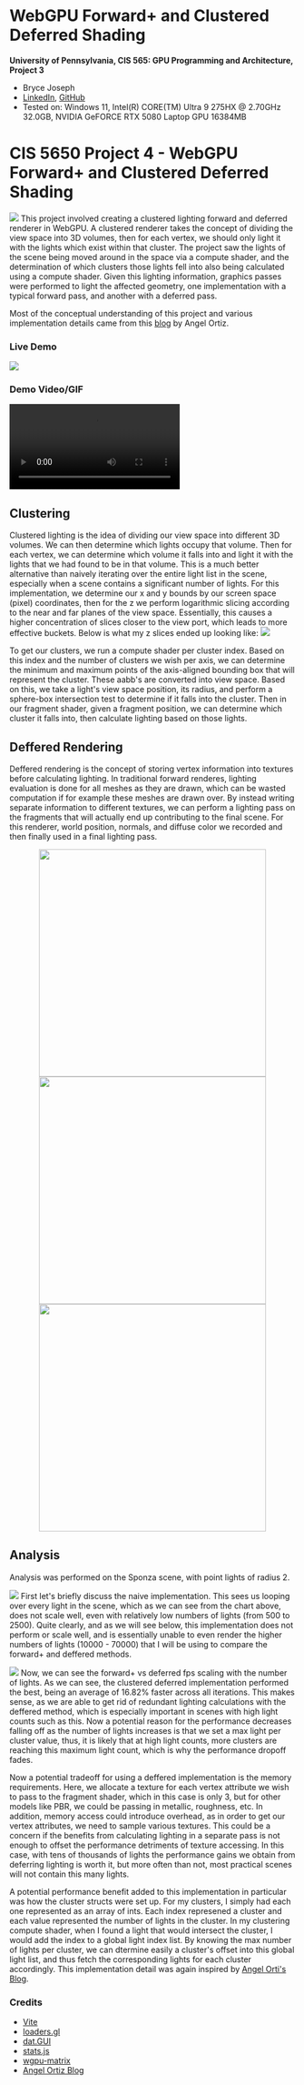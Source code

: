 # WebGPU Forward+ and Clustered Deferred Shading

**University of Pennsylvania, CIS 565: GPU Programming and Architecture, Project 3**

- Bryce Joseph
- [LinkedIn](https://www.linkedin.com/in/brycejoseph/), [GitHub](https://github.com/brycej217)
- Tested on: Windows 11, Intel(R) CORE(TM) Ultra 9 275HX @ 2.70GHz 32.0GB, NVIDIA GeFORCE RTX 5080 Laptop GPU 16384MB

# CIS 5650 Project 4 - WebGPU Forward+ and Clustered Deferred Shading

![](img/splash.png)
This project involved creating a clustered lighting forward and deferred renderer in WebGPU. A clustered renderer takes the concept of dividing the view space into 3D volumes, then for each vertex, we should only light it with the lights which exist within that cluster. The project saw the lights of the scene being moved around in the space via a compute shader, and the determination of which clusters those lights fell into also being calculated using a compute shader. Given this lighting information, graphics passes were performed to light the affected geometry, one implementation with a typical forward pass, and another with a deferred pass.

Most of the conceptual understanding of this project and various implementation details came from this [blog](https://www.aortiz.me/2018/12/21/CG.html) by Angel Ortiz.

### Live Demo

[![](img/splash.png)](http://brycej217.github.io/Project4-WebGPU-Forward-Plus-and-Clustered-Deferred)

### Demo Video/GIF

![](img/video.mp4)

## Clustering

Clustered lighting is the idea of dividing our view space into different 3D volumes. We can then determine which lights occupy that volume. Then for each vertex, we can determine which volume it falls into and light it with the lights that we had found to be in that volume. This is a much better alternative than naively iterating over the entire light list in the scene, especially when a scene contains a significant number of lights. For this implementation, we determine our x and y bounds by our screen space (pixel) coordinates, then for the z we perform logarithmic slicing according to the near and far planes of the view space. Essentially, this causes a higher concentration of slices closer to the view port, which leads to more effective buckets. Below is what my z slices ended up looking like:
![](img/slices.png)

To get our clusters, we run a compute shader per cluster index. Based on this index and the number of clusters we wish per axis, we can determine the minimum and maximum points of the axis-aligned bounding box that will represent the cluster. These aabb's are converted into view space. Based on this, we take a light's view space position, its radius, and perform a sphere-box intersection test to determine if it falls into the cluster. Then in our fragment shader, given a fragment position, we can determine which cluster it falls into, then calculate lighting based on those lights.

## Deffered Rendering

Deffered rendering is the concept of storing vertex information into textures before calculating lighting. In traditional forward renderes, lighting evaluation is done for all meshes as they are drawn, which can be wasted
computation if for example these meshes are drawn over. By instead writing separate information to different textures, we can perform a lighting pass on the fragments that will actually end up contributing to the final scene. For this renderer, world position, normals, and diffuse color we recorded and then finally used in a final lighting pass.

<p align="center">
  <img src="img/pos.png" width="400"/>
  <img src="img/normal.png" width="400"/><br/>
  <img src="img/diffuse.png" width="400"/>
</p>

## Analysis

Analysis was performed on the Sponza scene, with point lights of radius 2.

![](img/naive.png)
First let's briefly discuss the naive implementation. This sees us looping over every light in the scene, which as we can see from the chart above, does not scale well, even with relatively low numbers of lights (from 500 to 2500). Quite clearly, and as we will see below, this implementation does not perform or scale well, and is essentially unable to even render the higher numbers of lights (10000 - 70000) that I will be using to compare the forward+ and deffered methods.

![](img/forward.png)
Now, we can see the forward+ vs deferred fps scaling with the number of lights. As we can see, the clustered deferred implementation performed the best, being an average of 16.82% faster across all iterations. This makes sense, as we are able to get rid of redundant lighting calculations with the deffered method, which is especially important in scenes with high light counts such as this. Now a potential reason for the performance decreases falling off as the number of lights increases is that we set a max light per cluster value, thus, it is likely that at high light counts, more clusters are reaching this maximum light count, which is why the performance dropoff fades.

Now a potential tradeoff for using a deffered implementation is the memory requirements. Here, we allocate a texture for each vertex attribute we wish to pass to the fragment shader, which in this case is only 3, but for other models like PBR, we could be passing in metallic, roughness, etc. In addition, memory access could introduce overhead, as in order to get our vertex attributes, we need to sample various textures. This could be a concern if the benefits from calculating lighting in a separate pass is not enough to offset the performance detriments of texture accessing. In this case, with tens of thousands of lights the performance gains we obtain from deferring lighting is worth it, but more often than not, most practical scenes will not contain this many lights.

A potential performance benefit added to this implementation in particular was how the cluster structs were set up. For my clusters, I simply had each one represented as an array of ints. Each index represened a cluster and each value represented the number of lights in the cluster. In my clustering compute shader, when I found a light that would intersect the cluster, I would add the index to a global light index list. By knowing the max number of lights per cluster, we can dtermine easily a cluster's offset into this global light list, and thus fetch the corresponding lights for each cluster accordingly. This implementation detail was again inspired by [Angel Orti's Blog](https://www.aortiz.me/2018/12/21/CG.html#part-2).

### Credits

- [Vite](https://vitejs.dev/)
- [loaders.gl](https://loaders.gl/)
- [dat.GUI](https://github.com/dataarts/dat.gui)
- [stats.js](https://github.com/mrdoob/stats.js)
- [wgpu-matrix](https://github.com/greggman/wgpu-matrix)
- [Angel Ortiz Blog](https://www.aortiz.me/2018/12/21/CG.html)
